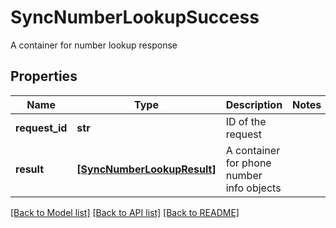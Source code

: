 # SyncNumberLookupSuccess

A container for number lookup response
## Properties
Name | Type | Description | Notes
------------ | ------------- | ------------- | -------------
**request_id** | **str** | ID of the request | 
**result** | [**[SyncNumberLookupResult]**](SyncNumberLookupResult.md) | A container for phone number info objects | 

[[Back to Model list]](../README.md#documentation-for-models) [[Back to API list]](../README.md#documentation-for-api-endpoints) [[Back to README]](../README.md)


